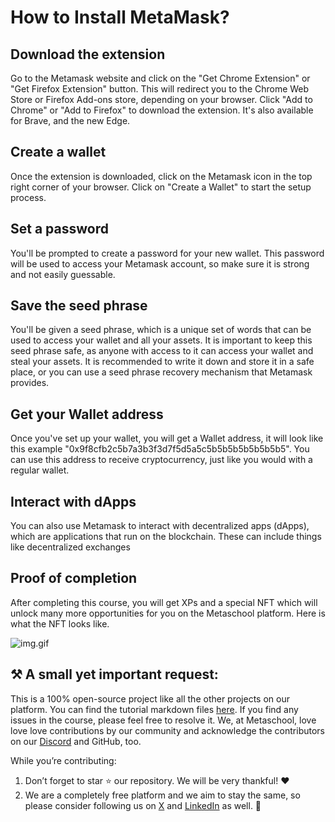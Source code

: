 # How to Install MetaMask?

## Download the extension

Go to the Metamask website and click on the "Get Chrome Extension" or "Get Firefox Extension" button. This will redirect you to the Chrome Web Store or Firefox Add-ons store, depending on your browser. Click "Add to Chrome" or "Add to Firefox" to download the extension. It's also available for Brave, and the new Edge.

## Create a wallet

Once the extension is downloaded, click on the Metamask icon in the top right corner of your browser. Click on "Create a Wallet" to start the setup process.

## Set a password

You'll be prompted to create a password for your new wallet. This password will be used to access your Metamask account, so make sure it is strong and not easily guessable.

## Save the seed phrase

You'll be given a seed phrase, which is a unique set of words that can be used to access your wallet and all your assets. It is important to keep this seed phrase safe, as anyone with access to it can access your wallet and steal your assets. It is recommended to write it down and store it in a safe place, or you can use a seed phrase recovery mechanism that Metamask provides.

## Get your Wallet address

Once you've set up your wallet, you will get a Wallet address, it will look like this example "0x9f8cfb2c5b7a3b3f3d7f5d5a5c5b5b5b5b5b5b5b5". You can use this address to receive cryptocurrency, just like you would with a regular wallet.

## Interact with dApps

You can also use Metamask to interact with decentralized apps (dApps), which are applications that run on the blockchain. These can include things like decentralized exchanges

## Proof of completion

After completing this course, you will get XPs and a special NFT which will unlock many more opportunities for you on the Metaschool platform. Here is what the NFT looks like.

![img.gif](https://github.com/0xmetaschool/Learning-Projects/blob/main/assests_for_all/course%20NFT.gif?raw=true)

## ⚒️ A small yet important request:

This is a 100% open-source project like all the other projects on our platform. You can find the tutorial markdown files [here](https://github.com/0xmetaschool/Learning-Projects/tree/main/Understand%20and%20setup%20MetaMask%20Account). If you find any issues in the course, please feel free to resolve it. We, at Metaschool, love love love contributions by our community and acknowledge the contributors on our [Discord](https://discord.com/invite/vbVMUwXWgc) and GitHub, too.

While you’re contributing:

1. Don’t forget to star ⭐️ our repository. We will be very thankful! ❤️
2. We are a completely free platform and we aim to stay the same, so please consider following us on [X](https://bit.ly/metamask-course-twitter) and [LinkedIn](https://bit.ly/metamask-course-linkedin) as well. 🫶